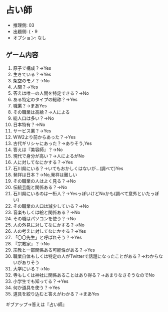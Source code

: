 # 占い師

- 推理側: 03
- 出題側: (・9
- オプション: なし

## ゲーム内容

1. 原子で構成？→Yes
2. 生きている？→Yes
3. 架空のモノ？→No
4. 人間？→Yes
5. 答えは唯一の人間を特定できる？→No
6. ある特定のタイプの総称？→Yes
7. 職業？→まあYes
8. その職業は高給？→人による
9. 総人口は多い？→No
10. 日本特有？→No
11. サービス業？→Yes
12. WW2より前からあった？→Yes
13. 古代ギリシャにあった？→ありそう,Yes
14. 答えは『美容師』？→No
15. 現代で身分が高い？→人によるがNo
16. 人に対してなにかする？→Yes
17. 石川県にいる？→いてもおかしくはないが…(調べて)Yes
18. 発祥は日本？→No,発祥は難しい
19. その職業の人はよく見る？→No
20. 伝統芸能と関係ある？→No
21. 石川県にいるのは一桁人？→YesっぽいけどNoかも(調べて意外といたっぽい)
22. その職業の人口は減少している？→No
23. 音楽もしくは絵と関係ある？→No
24. その職はパソコンを使う？→No
25. 人の外見に対してなにかする？→No
26. 人の考えに対してなにかする？→Yes
27. 「〇〇先生」と呼ばれそう？→Yes
28. 『宗教家』？→No
29. 宗教と一部関係ある可能性がある？→Yes
30. 職業自体もしくは特定の人がTwitterで話題になったことがある？→わからないがありそう
31. 大学にいる？→No
32. 寺もしくは神社に関係あることはあり得る？→あまりなさそうなのでNo
33. 小学生でも知ってる？→Yes
34. 何か道具を使う？→Yes
35. 道具を絞り込むと答えがわかる？→まあYes

ギブアップ→答えは『占い師』
